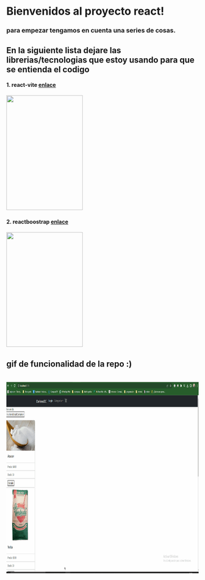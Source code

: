 # Bienvenidos al proyecto react!

### para empezar tengamos en cuenta una series de cosas. 

## En la siguiente lista dejare las librerias/tecnologias que estoy usando para que se entienda el codigo

#### 1. react-vite [enlace](https://vitejs.dev/) 

<img src="https://vitejs.dev/logo-with-shadow.png" width="200" height="300">

#### 2. reactboostrap [enlace](https://react-bootstrap.github.io/)
 <img src="https://avatars.githubusercontent.com/u/6853419?s=200&v=4" width="200" height="300">

## gif de funcionalidad de la repo :)
<br>
<img src="src\img\Animation.gif" width="800" height="500">